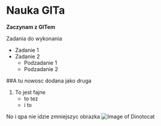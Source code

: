 # Nauka GITa

**Zaczynam z GITem**

Zadania do wykonania
* Zadanie 1
* Zadanie 2
  * Podzadanie 1
  * Podzadanie 2

##A tu nowosc dodana jako druga

1. To jest fajne
   - to tez
   - i to

No i qpa nie idzie zmniejszyc obrazka
![Image of Dinotocat](https://octodex.github.com/images/dinotocat.png)
